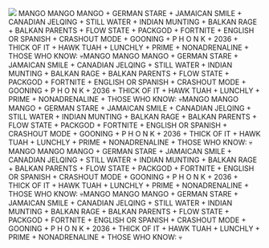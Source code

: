 
![](https://media.tenor.com/ROC0p9r1AKoAAAAj/hyuna-alien-stage.gif) 
MANGO MANGO MANGO + GERMAN STARE + JAMAICAN SMILE + CANADIAN JELQING + STILL WATER + INDIAN MUNTING + BALKAN RAGE + BALKAN PARENTS + FLOW STATE + PACKGOD + FORTNITE + ENGLISH OR SPANISH + CRASHOUT MODE + GOONING + P H O N K + 2036 + THICK OF IT + HAWK TUAH + LUNCHLY + PRIME + NONADRENALINE + THOSE WHO KNOW: 💀MANGO MANGO MANGO + GERMAN STARE + JAMAICAN SMILE + CANADIAN JELQING + STILL WATER + INDIAN MUNTING + BALKAN RAGE + BALKAN PARENTS + FLOW STATE + PACKGOD + FORTNITE + ENGLISH OR SPANISH + CRASHOUT MODE + GOONING + P H O N K + 2036 + THICK OF IT + HAWK TUAH + LUNCHLY + PRIME + NONADRENALINE + THOSE WHO KNOW: 💀MANGO MANGO MANGO + GERMAN STARE + JAMAICAN SMILE + CANADIAN JELQING + STILL WATER + INDIAN MUNTING + BALKAN RAGE + BALKAN PARENTS + FLOW STATE + PACKGOD + FORTNITE + ENGLISH OR SPANISH + CRASHOUT MODE + GOONING + P H O N K + 2036 + THICK OF IT + HAWK TUAH + LUNCHLY + PRIME + NONADRENALINE + THOSE WHO KNOW: 💀MANGO MANGO MANGO + GERMAN STARE + JAMAICAN SMILE + CANADIAN JELQING + STILL WATER + INDIAN MUNTING + BALKAN RAGE + BALKAN PARENTS + FLOW STATE + PACKGOD + FORTNITE + ENGLISH OR SPANISH + CRASHOUT MODE + GOONING + P H O N K + 2036 + THICK OF IT + HAWK TUAH + LUNCHLY + PRIME + NONADRENALINE + THOSE WHO KNOW: 💀MANGO MANGO MANGO + GERMAN STARE + JAMAICAN SMILE + CANADIAN JELQING + STILL WATER + INDIAN MUNTING + BALKAN RAGE + BALKAN PARENTS + FLOW STATE + PACKGOD + FORTNITE + ENGLISH OR SPANISH + CRASHOUT MODE + GOONING + P H O N K + 2036 + THICK OF IT + HAWK TUAH + LUNCHLY + PRIME + NONADRENALINE + THOSE WHO KNOW: 💀

